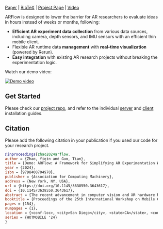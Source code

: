 <!--[metadata]
title = "ARFlow: A Framework for Simplifying AR Experimentation Workflow"
source = "https://github.com/cake-lab/ARFlow"
tags = ["3D", "Augmented Reality", "Spatial Computing", "Integration"]
thumbnail = "https://static.rerun.io/arflow/a6b509af10a42b3c7ad3909d44e972a3cb1a9c41/480w.png"
thumbnail_dimensions = [480, 480]
full_screenshot = "https://static.rerun.io/arflow/a6b509af10a42b3c7ad3909d44e972a3cb1a9c41/full.png"
-->


[Paper](https://doi.org/10.1145/3638550.3643617) | [BibTeX](#bibtex) | [Project Page](https://cake.wpi.edu/ARFlow/) | [Video](https://youtu.be/mml8YrCgfTk)


ARFlow is designed to lower the barrier for AR researchers to evaluate ideas in hours instead of weeks or months, following:
- **Efficient AR experiment data collection** from various data sources, including camera, depth sensors, and IMU sensors with an efficient thin mobile client.
- Flexible AR runtime data **management** with **real-time visualization** (powered by Rerun).
- **Easy integration** with existing AR research projects without breaking the experimentation logic.

Watch our demo video:

[![Demo video](https://img.youtube.com/vi/mml8YrCgfTk/maxresdefault.jpg)](https://youtu.be/mml8YrCgfTk)


## Get Started

Please check our [project repo](https://github.com/cake-lab/ARFlow/blob/main/README.md), and refer to the individual [server](https://github.com/cake-lab/ARFlow/blob/main/python/README.md) and [client](https://github.com/cake-lab/ARFlow/blob/main/unity/README.md) installation guides.

## Citation

Please add the following citation in your publication if you used our code for your research project.

```bibtex
@inproceedings{zhao2024arflow,
author = {Zhao, Yiqin and Guo, Tian},
title = {Demo: ARFlow: A Framework for Simplifying AR Experimentation Workflow},
year = {2024},
isbn = {9798400704970},
publisher = {Association for Computing Machinery},
address = {New York, NY, USA},
url = {https://doi.org/10.1145/3638550.3643617},
doi = {10.1145/3638550.3643617},
abstract = {The recent advancement in computer vision and XR hardware has ignited the community's interest in AR systems research. Similar to traditional systems research, the evaluation of AR systems involves capturing real-world data with AR hardware and iteratively evaluating the targeted system designs [1]. However, it is challenging to conduct scalable and reproducible AR experimentation [2] due to two key reasons. First, there is a lack of integrated framework support in real-world data capturing, which makes it a time-consuming process. Second, AR data often exhibits characteristics, including temporal and spatial variations, and is in a multi-modal format, which makes it difficult to conduct controlled evaluations.},
booktitle = {Proceedings of the 25th International Workshop on Mobile Computing Systems and Applications},
pages = {154},
numpages = {1},
location = {<conf-loc>, <city>San Diego</city>, <state>CA</state>, <country>USA</country>, </conf-loc>},
series = {HOTMOBILE '24}
}
```
